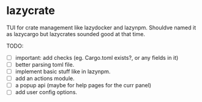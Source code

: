 # lazycrate

TUI for crate management like lazydocker and lazynpm.
Shouldve named it as lazycargo but lazycrates sounded good at that time.

TODO:
- [ ] important: add checks (eg. Cargo.toml exists?, or any fields in it)
- [ ] better parsing toml file.
- [ ] implement basic stuff like in lazynpm.
- [ ] add an actions module.
- [ ] a popup api (maybe for help pages for the curr panel)
- [ ] add user config options.
